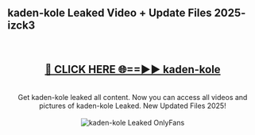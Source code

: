 <h2>kaden-kole Leaked Video + Update Files 2025- izck3</h2>
<br>
<div align="center">
<h2><a href="https://libra.edu.pl?kaden-kole" rel="nofollow">🔴 CLICK HERE 🌐==►► kaden-kole</a></h2>
<br>
Get kaden-kole leaked all content. Now you can access all videos and pictures of kaden-kole Leaked. New Updated Files 2025!
<br>
<br>
<a href="https://libra.edu.pl?kaden-kole" rel="nofollow" data-target="animated-image.originalLink"><img src="https://i.ibb.co.com/WyWwxjT/player-gif2.gif" alt="kaden-kole Leaked OnlyFans" style="max-width: 100%; display: inline-block;" data-target="animated-image.originalImage"></a>
</div>
<br>